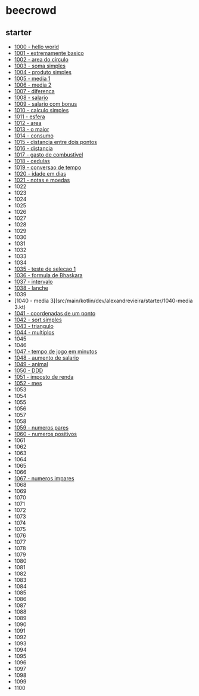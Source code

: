# beecrowd

## starter
 - [1000 - hello world](src/main/kotlin/dev/alexandrevieira/starter/1000-hello-world.kt)
 - [1001 - extremamente basico](src/main/kotlin/dev/alexandrevieira/starter/1001-extremamente-basico.kt)
 - [1002 - area do circulo](src/main/kotlin/dev/alexandrevieira/starter/1002-area-do-cirulo.kt)
 - [1003 - soma simples](src/main/kotlin/dev/alexandrevieira/starter/1003-soma-simples.kt)
 - [1004 - produto simples](src/main/kotlin/dev/alexandrevieira/starter/1004-produto-simples.kt)
 - [1005 - media 1](src/main/kotlin/dev/alexandrevieira/starter/1005-media-1.kt)
 - [1006 - media 2](src/main/kotlin/dev/alexandrevieira/starter/1006-media-2.kt)
 - [1007 - diferenca](src/main/kotlin/dev/alexandrevieira/starter/1007-diferenca.kt)
 - [1008 - salario](src/main/kotlin/dev/alexandrevieira/starter/1008-salario.kt)
 - [1009 - salario com bonus](src/main/kotlin/dev/alexandrevieira/starter/1009-salario-com-bonus.kt)
 - [1010 - calculo simples](src/main/kotlin/dev/alexandrevieira/starter/1010-calculo-simples.kt)
 - [1011 - esfera](src/main/kotlin/dev/alexandrevieira/starter/1011-esfera.kt)
 - [1012 - area](src/main/kotlin/dev/alexandrevieira/starter/1012-area.kt)
 - [1013 - o maior](src/main/kotlin/dev/alexandrevieira/starter/1013-o-maior.kt)
 - [1014 - consumo](src/main/kotlin/dev/alexandrevieira/starter/1014-consumo.kt)
 - [1015 - distancia entre dois pontos](src/main/kotlin/dev/alexandrevieira/starter/1015-distancia-entre-dois-pontos.kt)
 - [1016 - distancia](src/main/kotlin/dev/alexandrevieira/starter/1016-distancia.kt)
 - [1017 - gasto de combustivel](src/main/kotlin/dev/alexandrevieira/starter/1017-gasto-de-combustivel.kt)
 - [1018 - cedulas](src/main/kotlin/dev/alexandrevieira/starter/1018-cedulas.kt)
 - [1019 - conversao de tempo](src/main/kotlin/dev/alexandrevieira/starter/1019-conversao-de-tempo.kt)
 - [1020 - idade em dias](src/main/kotlin/dev/alexandrevieira/starter/1020-idade-em-dias.kt)
 - [1021 - notas e moedas](src/main/kotlin/dev/alexandrevieira/starter/1021-notas-e-moedas.kt)
 - 1022
 - 1023
 - 1024
 - 1025
 - 1026
 - 1027
 - 1028
 - 1029
 - 1030
 - 1031
 - 1032
 - 1033
 - 1034
 - [1035 - teste de selecao 1](src/main/kotlin/dev/alexandrevieira/starter/1035-teste-de-selecao-1.kt)
 - [1036 - formula de Bhaskara](src/main/kotlin/dev/alexandrevieira/starter/1036-formula-de-bhaskara.kt)
 - [1037 - intervalo](src/main/kotlin/dev/alexandrevieira/starter/1037-intervalo.kt)
 - [1038 - lanche](src/main/kotlin/dev/alexandrevieira/starter/1038-lanche.kt)
 - 1039
 - [1040 - media 3](src/main/kotlin/dev/alexandrevieira/starter/1040-media 3.kt)
 - [1041 - coordenadas de um ponto](src/main/kotlin/dev/alexandrevieira/starter/1041-coordenadas-de-um-ponto.kt)
 - [1042 - sort simples](src/main/kotlin/dev/alexandrevieira/starter/1042-sort-simples.kt)
 - [1043 - triangulo](src/main/kotlin/dev/alexandrevieira/starter/1043-triangulo.kt)
 - [1044 - multiplos](src/main/kotlin/dev/alexandrevieira/starter/1044-multiplos.kt)
 - 1045
 - 1046
 - [1047 - tempo de jogo em minutos](src/main/kotlin/dev/alexandrevieira/starter/1047-tempo-do-jogo-em-minutos.kt)
 - [1048 - aumento de salario](src/main/kotlin/dev/alexandrevieira/starter/1048-aumento-de-salario.kt)
 - [1049 - animal](src/main/kotlin/dev/alexandrevieira/starter/1049-animal.kt)
 - [1050 - DDD](src/main/kotlin/dev/alexandrevieira/starter/1050-ddd.kt)
 - [1051 - imposto de renda](src/main/kotlin/dev/alexandrevieira/starter/1051-imposto-de-renda.kt)
 - [1052 - mes](src/main/kotlin/dev/alexandrevieira/starter/1052-mes.kt)
 - 1053
 - 1054
 - 1055
 - 1056
 - 1057
 - 1058
 - [1059 - numeros pares](src/main/kotlin/dev/alexandrevieira/starter/1059-pares.kt)
 - [1060 - numeros positivos](src/main/kotlin/dev/alexandrevieira/starter/1060-numeros-positivos.kt)
 - 1061
 - 1062
 - 1063
 - 1064
 - 1065
 - 1066
 - [1067 - numeros impares](src/main/kotlin/dev/alexandrevieira/starter/1067-numeros-impares.kt)
 - 1068
 - 1069
 - 1070
 - 1071
 - 1072
 - 1073
 - 1074
 - 1075
 - 1076
 - 1077
 - 1078
 - 1079
 - 1080
 - 1081
 - 1082
 - 1083
 - 1084
 - 1085
 - 1086
 - 1087
 - 1088
 - 1089
 - 1090
 - 1091
 - 1092
 - 1093
 - 1094
 - 1095
 - 1096
 - 1097
 - 1098
 - 1099
 - 1100
